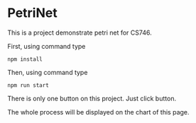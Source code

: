 # PetriNet

This is a project demonstrate petri net for CS746.

First, using command type

~~~
npm install
~~~

Then, using command type

```
npm run start
```

There is only one button on this project. Just click button.

The whole process will be displayed on the chart of this page.
